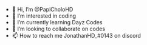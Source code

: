 - 👋 Hi, I’m @PapiCholoHD
- 👀 I’m interested in coding
- 🌱 I’m currently learning Dayz Codes
- 💞️ I’m looking to collaborate on codes
- 📫 How to reach me JonathanHD_#0143 on discord 

<!---
PapiCholoHD/PapiCholoHD is a ✨ special ✨ repository because its `README.md` (this file) appears on your GitHub profile.
You can click the Preview link to take a look at your changes.
--->
